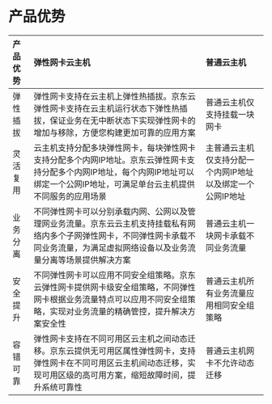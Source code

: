 # 产品优势

| 产品优势 | 弹性网卡云主机 | 普通云主机 |
| :- | :- | :- |
| 弹性插拔 | 弹性网卡支持在云主机上弹性热插拔。京东云弹性网卡支持在云主机运行状态下弹性热插拔，保证业务在无中断状态下实现弹性网卡的增加与移除，方便您构建更加可靠的应用方案 | 普通云主机仅支持挂载一块网卡 |
| 灵活复用 | 云主机支持分配多块弹性网卡，每块弹性网卡支持分配多个内网IP地址。京东云弹性网卡支持分配多个内网IP地址，每个内网IP地址可以绑定一个公网IP地址，可满足单台云主机提供不同服务的应用场景 | 主普通云主机仅支持分配一个内网IP地址以及绑定一个公网IP地址 |
| 业务分离 | 不同弹性网卡可以分别承载内网、公网以及管理网业务流量。京东云云主机支持挂载私有网络内多个子网弹性网卡，不同弹性网卡承载不同业务流量，为满足虚拟网络设备以及业务流量分离等场景提供解决方案 | 普通云主机一块网卡承载不同业务流量 |
| 安全提升 | 不同弹性网卡可以应用不同安全组策略。京东云弹性网卡提供网卡级安全组策略，不同弹性网卡根据业务流量特点可以应用不同安全组策略，实现对业务流量的精确管控，提升解决方案安全性 | 普通云主机所有业务流量应用相同安全组策略 |
| 容错可靠 | 弹性网卡支持在不同可用区云主机之间动态迁移。京东云提供无可用区属性弹性网卡，支持弹性网卡在不同可用区云主机间动态迁移，实现可用区级的高可用方案，缩短故障时间，提升系统可靠性 | 普通云主机网卡不允许动态迁移 |
